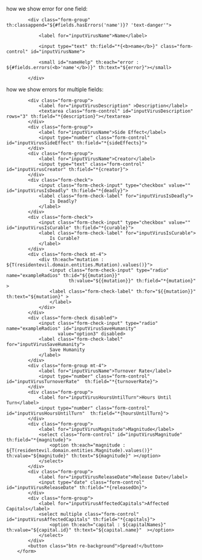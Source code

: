  how we show error for one field:
 
 <form th:action="@{/viruses/add}" method="post" th:object="${bindingModel}">
 
            <div class="form-group" th:classappend="${#fields.hasErrors('name')}? 'text-danger'">
			
                <label for="inputVirusName">Name</label>
				
                <input type="text" th:field="*{<b>name</b>}" class="form-control" id="inputVirusName">
				
                <small id="nameHelp" th:each="error : ${#fields.errors(<b>'name'</b>)}" th:text="${error}"></small>
				
            </div>
how we show errors for multiple fields:	
			

			
            <div class="form-group">
                <label for="inputVirusDescription" >Description</label>
                <textarea class="form-control" id="inputVirusDescription" rows="3" th:field="*{description}"></textarea>
            </div>
            <div class="form-group">
                <label for="inputVirusName">Side Effect</label>
                <input type="number" class="form-control" id="inputVirusSideEffect" th:field="*{sideEffects}">
            </div>
            <div class="form-group">
                <label for="inputVirusName">Creator</label>
                <input type="text" class="form-control" id="inputVirusCreator" th:field="*{creator}">
            </div>
            <div class="form-check">
                <input class="form-check-input" type="checkbox" value="" id="inputVirusIsDeadly" th:field="*{deadly}">
                <label class="form-check-label" for="inputVirusIsDeadly">
                    Is Deadly?
                </label>
            </div>
            <div class="form-check">
                <input class="form-check-input" type="checkbox" value="" id="inputVirusIsCurable" th:field="*{curable}">
                <label class="form-check-label" for="inputVirusIsCurable">
                    Is Curable?
                </label>
            </div>
            <div class="form-check mt-4">
                <div th:each="mutation : ${T(residentevil.domain.entities.Mutation).values()}">
                    <input class="form-check-input" type="radio" name="exampleRadios" th:id="${{mutation}}"
                           th:value="${{mutation}}" th:field="*{mutation}" >
                    <label class="form-check-label" th:for="${{mutation}}" th:text="${mutation}" >
                    </label>
                </div>
            </div>
            <div class="form-check disabled">
                <input class="form-check-input" type="radio" name="exampleRadios" id="inputVirusSaveHumanity"
                       value="option3" disabled>
                <label class="form-check-label" for="inputVirusSaveHumanity">
                    Save Humanity
                </label>
            </div>
            <div class="form-group mt-4">
                <label for="inputVirusName">Turnover Rate</label>
                <input type="number" class="form-control" id="inputVirusTurnoverRate"  th:field="*{turnoverRate}">
            </div>
            <div class="form-group">
                <label for="inputVirusHoursUntilTurn">Hours Until Turn</label>
                <input type="number" class="form-control" id="inputVirusHoursUntilTurn"  th:field="*{hoursUntilTurn}">
            </div>
            <div class="form-group">
                <label for="inputVirusMagnitude">Magnitude</label>
                <select class="form-control" id="inputVirusMagnitude" th:field="*{magnitude}">
                    <option th:each="magnitude : ${T(residentevil.domain.entities.Magnitude).values()}" th:value="${magnitude}" th:text="${magnitude}" ></option>
                </select>
            </div>
            <div class="form-group">
                <label for="inputVirusReleaseDate">Release Date</label>
                <input type="date" class="form-control" id="inputVirusReleaseDate" th:field="*{releasedOn}">
            </div>
            <div class="form-group">
                <label for="inputVirusAffectedCapitals">Affected Capitals</label>
                <select multiple class="form-control" id="inputVirusAffectedCapitals" th:field="*{capitals}">
                    <option th:each="capital : ${capitalNames}" th:value="${capital.id}" th:text="${capital.name}"  ></option>
                </select>
            </div>
            <button class="btn re-background">Spread!</button>
        </form>


